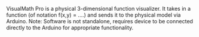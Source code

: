 VisualMath Pro is a physical 3-dimensional function visualizer. It takes in a function (of notation f(x,y) = ....) and sends it to the physical model via Arduino.
Note: Software is not standalone, requires device to be connected directly to the Arduino for appropriate functionality.
